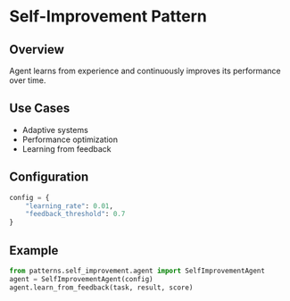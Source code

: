 # Self-Improvement Pattern

## Overview

Agent learns from experience and continuously improves its performance over time.

## Use Cases
- Adaptive systems
- Performance optimization
- Learning from feedback

## Configuration

```python
config = {
    "learning_rate": 0.01,
    "feedback_threshold": 0.7
}
```

## Example

```python
from patterns.self_improvement.agent import SelfImprovementAgent
agent = SelfImprovementAgent(config)
agent.learn_from_feedback(task, result, score)
```
